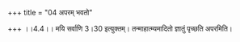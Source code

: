 +++
title = "04 अपरम् भवतो"

+++
।।4.4।। मयि सर्वाणि 3।30 इत्युक्तम्। तन्माहात्म्यमादितो ज्ञातुं पृच्छति
अपरमिति।
